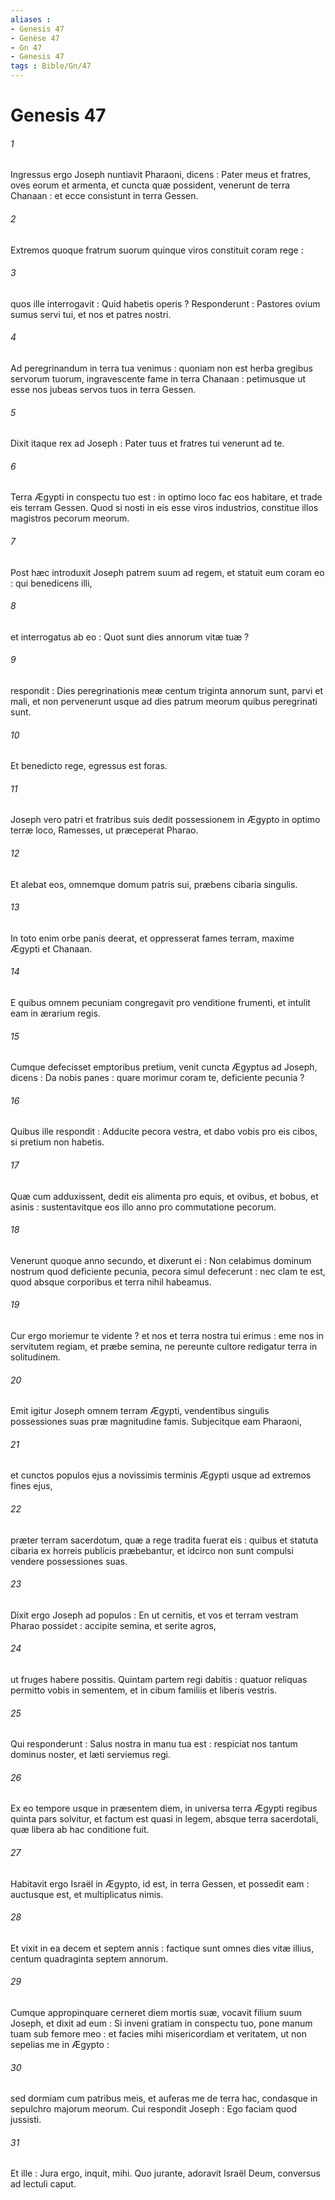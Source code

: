 ```yaml
---
aliases : 
- Genesis 47
- Genèse 47
- Gn 47
- Genesis 47
tags : Bible/Gn/47
---
```


# Genesis 47

###### 1
Ingressus ergo Joseph nuntiavit Pharaoni, dicens : Pater meus et fratres, oves eorum et armenta, et cuncta quæ possident, venerunt de terra Chanaan : et ecce consistunt in terra Gessen.
###### 2
Extremos quoque fratrum suorum quinque viros constituit coram rege :
###### 3
quos ille interrogavit : Quid habetis operis ? Responderunt : Pastores ovium sumus servi tui, et nos et patres nostri.
###### 4
Ad peregrinandum in terra tua venimus : quoniam non est herba gregibus servorum tuorum, ingravescente fame in terra Chanaan : petimusque ut esse nos jubeas servos tuos in terra Gessen.
###### 5
Dixit itaque rex ad Joseph : Pater tuus et fratres tui venerunt ad te.
###### 6
Terra Ægypti in conspectu tuo est : in optimo loco fac eos habitare, et trade eis terram Gessen. Quod si nosti in eis esse viros industrios, constitue illos magistros pecorum meorum.
###### 7
Post hæc introduxit Joseph patrem suum ad regem, et statuit eum coram eo : qui benedicens illi,
###### 8
et interrogatus ab eo : Quot sunt dies annorum vitæ tuæ ?
###### 9
respondit : Dies peregrinationis meæ centum triginta annorum sunt, parvi et mali, et non pervenerunt usque ad dies patrum meorum quibus peregrinati sunt.
###### 10
Et benedicto rege, egressus est foras.
###### 11
Joseph vero patri et fratribus suis dedit possessionem in Ægypto in optimo terræ loco, Ramesses, ut præceperat Pharao.
###### 12
Et alebat eos, omnemque domum patris sui, præbens cibaria singulis.
###### 13
In toto enim orbe panis deerat, et oppresserat fames terram, maxime Ægypti et Chanaan.
###### 14
E quibus omnem pecuniam congregavit pro venditione frumenti, et intulit eam in ærarium regis.
###### 15
Cumque defecisset emptoribus pretium, venit cuncta Ægyptus ad Joseph, dicens : Da nobis panes : quare morimur coram te, deficiente pecunia ?
###### 16
Quibus ille respondit : Adducite pecora vestra, et dabo vobis pro eis cibos, si pretium non habetis.
###### 17
Quæ cum adduxissent, dedit eis alimenta pro equis, et ovibus, et bobus, et asinis : sustentavitque eos illo anno pro commutatione pecorum.
###### 18
Venerunt quoque anno secundo, et dixerunt ei : Non celabimus dominum nostrum quod deficiente pecunia, pecora simul defecerunt : nec clam te est, quod absque corporibus et terra nihil habeamus.
###### 19
Cur ergo moriemur te vidente ? et nos et terra nostra tui erimus : eme nos in servitutem regiam, et præbe semina, ne pereunte cultore redigatur terra in solitudinem.
###### 20
Emit igitur Joseph omnem terram Ægypti, vendentibus singulis possessiones suas præ magnitudine famis. Subjecitque eam Pharaoni,
###### 21
et cunctos populos ejus a novissimis terminis Ægypti usque ad extremos fines ejus,
###### 22
præter terram sacerdotum, quæ a rege tradita fuerat eis : quibus et statuta cibaria ex horreis publicis præbebantur, et idcirco non sunt compulsi vendere possessiones suas.
###### 23
Dixit ergo Joseph ad populos : En ut cernitis, et vos et terram vestram Pharao possidet : accipite semina, et serite agros,
###### 24
ut fruges habere possitis. Quintam partem regi dabitis : quatuor reliquas permitto vobis in sementem, et in cibum familiis et liberis vestris.
###### 25
Qui responderunt : Salus nostra in manu tua est : respiciat nos tantum dominus noster, et læti serviemus regi.
###### 26
Ex eo tempore usque in præsentem diem, in universa terra Ægypti regibus quinta pars solvitur, et factum est quasi in legem, absque terra sacerdotali, quæ libera ab hac conditione fuit.
###### 27
Habitavit ergo Israël in Ægypto, id est, in terra Gessen, et possedit eam : auctusque est, et multiplicatus nimis.
###### 28
Et vixit in ea decem et septem annis : factique sunt omnes dies vitæ illius, centum quadraginta septem annorum.
###### 29
Cumque appropinquare cerneret diem mortis suæ, vocavit filium suum Joseph, et dixit ad eum : Si inveni gratiam in conspectu tuo, pone manum tuam sub femore meo : et facies mihi misericordiam et veritatem, ut non sepelias me in Ægypto :
###### 30
sed dormiam cum patribus meis, et auferas me de terra hac, condasque in sepulchro majorum meorum. Cui respondit Joseph : Ego faciam quod jussisti.
###### 31
Et ille : Jura ergo, inquit, mihi. Quo jurante, adoravit Israël Deum, conversus ad lectuli caput.
